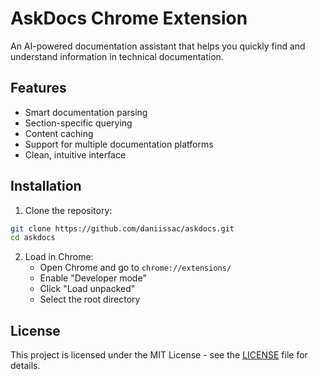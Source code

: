 # AskDocs Chrome Extension

An AI-powered documentation assistant that helps you quickly find and understand information in technical documentation.

## Features

- Smart documentation parsing
- Section-specific querying
- Content caching
- Support for multiple documentation platforms
- Clean, intuitive interface

## Installation

1. Clone the repository:
```bash
git clone https://github.com/daniissac/askdocs.git
cd askdocs
```

2. Load in Chrome:
   - Open Chrome and go to `chrome://extensions/`
   - Enable "Developer mode"
   - Click "Load unpacked"
   - Select the root directory

## License

This project is licensed under the MIT License - see the [LICENSE](LICENSE) file for details.
